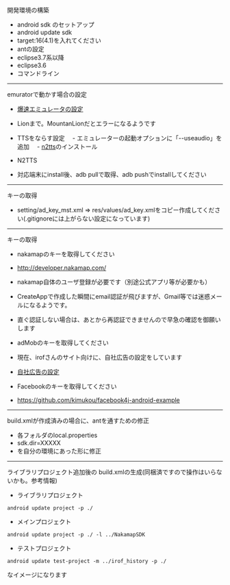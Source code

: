 開発環境の構築

- android sdk のセットアップ
 - android update sdk
 - target:16(4.1)を入れてください
- antの設定
 - eclipse3.7系以降
 - eclipse3.6
 - コマンドライン
 
------
emuratorで動かす場合の設定

 - [爆速エミュレータの設定](http://dev.classmethod.jp/smartphone/build-fast-android-emulator/)
  - Lionまで。MountanLionだとエラーになるようです
  
 - TTSをならす設定
 　- エミュレーターの起動オプションに「--useaudio」を追加
 　- [n2tts](https://play.google.com/store/apps/details?id=jp.kddilabs.n2tts)のインストール
 
 - N2TTS
  - 対応端末にinstall後、adb pullで取得、adb pushでinstallしてください

------
キーの取得

 - setting/ad_key_mst.xml => res/values/ad_key.xmlをコピー作成してください(.gitignoreには上がらない設定になっています)


------
キーの取得
 - nakamapのキーを取得してください
  - http://developer.nakamap.com/
  - nakamap自体のユーザ登録が必要です（別途公式アプリ等が必要かも）
  - CreateAppで作成した瞬間にemail認証が飛びますが、Gmail等では迷惑メールになるようです。
  - 直ぐ認証しない場合は、あとから再認証できませんので早急の確認を御願いします
  
 - adMobのキーを取得してください
  - 現在、irofさんのサイト向けに、自社広告の設定をしています
  - [自社広告の設定](http://support.google.com/admob/bin/answer.py?hl=ja&answer=1619751&topic=1619748&ctx=topic)

 - Facebookのキーを取得してください
  - https://github.com/kimukou/facebook4j-android-example
  
------
build.xmlが作成済みの場合に、antを通すための修正

- 各フォルダのlocal.properties
 - sdk.dir=XXXXX
 - を自分の環境にあった形に修正
 
------
ライブラリプロジェクト追加後の build.xmlの生成(同梱済ですので操作はいらないかも。参考情報)

- ライブラリプロジェクト  
```
android update project -p ./  
```
- メインプロジェクト  
```
android update project -p ./ -l ../NakamapSDK  
```
- テストプロジェクト  
```
android update test-project -m ../irof_history -p ./   
```

なイメージになります

